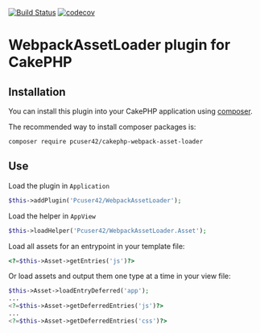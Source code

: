 [![Build Status](https://travis-ci.org/pcuser42/cakephp-webpack-asset-loader.svg?branch=main)](https://travis-ci.org/pcuser42/cakephp-webpack-asset-loader)
[![codecov](https://codecov.io/gh/pcuser42/cakephp-webpack-asset-loader/branch/master/graph/badge.svg)](https://codecov.io/gh/pcuser42/cakephp-webpack-asset-loader)

# WebpackAssetLoader plugin for CakePHP

## Installation

You can install this plugin into your CakePHP application using [composer](https://getcomposer.org).

The recommended way to install composer packages is:

```
composer require pcuser42/cakephp-webpack-asset-loader
```

## Use

Load the plugin in `Application`

```php
$this->addPlugin('Pcuser42/WebpackAssetLoader');
```


Load the helper in `AppView`

```php
$this->loadHelper('Pcuser42/WebpackAssetLoader.Asset');
```

Load all assets for an entrypoint in your template file:

```php
<?=$this->Asset->getEntries('js')?>
```

Or load assets and output them one type at a time in your view file:

```php
$this->Asset->loadEntryDeferred('app');
...
<?=$this->Asset->getDeferredEntries('js')?>
...
<?=$this->Asset->getDeferredEntries('css')?>
